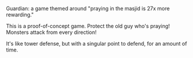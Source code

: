 Guardian: a game themed around "praying in the masjid is 27x more rewarding."

This is a proof-of-concept game. Protect the old guy who's praying! Monsters attack from every direction! 

It's like tower defense, but with a singular point to defend, for an amount of time.

